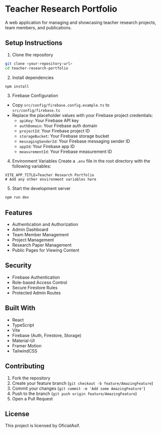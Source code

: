 # Teacher Research Portfolio

A web application for managing and showcasing teacher research projects, team members, and publications.

## Setup Instructions

1. Clone the repository
```bash
git clone <your-repository-url>
cd teacher-research-portfolio
```

2. Install dependencies
```bash
npm install
```

3. Firebase Configuration
- Copy `src/config/firebase.config.example.ts` to `src/config/firebase.ts`
- Replace the placeholder values with your Firebase project credentials:
  - `apiKey`: Your Firebase API key
  - `authDomain`: Your Firebase auth domain
  - `projectId`: Your Firebase project ID
  - `storageBucket`: Your Firebase storage bucket
  - `messagingSenderId`: Your Firebase messaging sender ID
  - `appId`: Your Firebase app ID
  - `measurementId`: Your Firebase measurement ID

4. Environment Variables
Create a `.env` file in the root directory with the following variables:
```env
VITE_APP_TITLE=Teacher Research Portfolio
# Add any other environment variables here
```

5. Start the development server
```bash
npm run dev
```

## Features

- Authentication and Authorization
- Admin Dashboard
- Team Member Management
- Project Management
- Research Paper Management
- Public Pages for Viewing Content

## Security

- Firebase Authentication
- Role-based Access Control
- Secure Firestore Rules
- Protected Admin Routes

## Built With

- React
- TypeScript
- Vite
- Firebase (Auth, Firestore, Storage)
- Material-UI
- Framer Motion
- TailwindCSS

## Contributing

1. Fork the repository
2. Create your feature branch (`git checkout -b feature/AmazingFeature`)
3. Commit your changes (`git commit -m 'Add some AmazingFeature'`)
4. Push to the branch (`git push origin feature/AmazingFeature`)
5. Open a Pull Request

## License

This project is licensed by OficialAsif.
